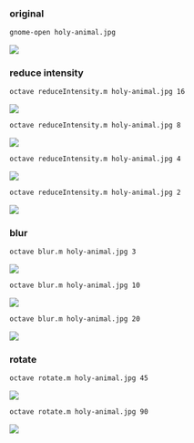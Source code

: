 ### original
```sh
gnome-open holy-animal.jpg
```
![](holy-animal.jpg)

### reduce intensity

```sh
octave reduceIntensity.m holy-animal.jpg 16
```
![](holy-animal_16.jpg)

```sh
octave reduceIntensity.m holy-animal.jpg 8
```
![](holy-animal_8.jpg)

```sh
octave reduceIntensity.m holy-animal.jpg 4
```
![](holy-animal_4.jpg)

```sh
octave reduceIntensity.m holy-animal.jpg 2
```
![](holy-animal_2.jpg)

### blur
```sh
octave blur.m holy-animal.jpg 3
```
![](holy-animal_blurred_3.jpg)

```sh
octave blur.m holy-animal.jpg 10
```
![](holy-animal_blurred_10.jpg)

```sh
octave blur.m holy-animal.jpg 20
```
![](holy-animal_blurred_20.jpg)

### rotate
```sh
octave rotate.m holy-animal.jpg 45
```
![](holy-animal_rotated_45.jpg)

```sh
octave rotate.m holy-animal.jpg 90
```
![](holy-animal_rotated_90.jpg)

